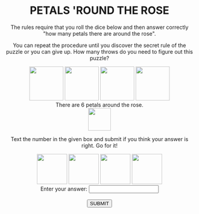 <!DOCTYPE html>
<html>
<head>
<meta charset="utf-8" />
<title>RolldDice</title>
<link rel="stylesheet" href="Puzzle_1style.css"/>
<script type="text/javascript">
function f1() {
 var a=parseInt(document.getElementById("ans").value);
 if (a==2){alert("Congrats! Right answer");}
 else{alert("Oops! Wrong answer.");}
 }
function f2(){
var total = 0
for (var i = 0; i < 4; i++) { 
  var random = Math.round(Math.random()*4) + 1;
  document.getElementById("myImg" + i.toString()).src = "C:/Users/ELVIS/Desktop/rollDice/petals/dice-" + random.toString() + ".png";
  if (random == 2) {
 total += 2
}
  if (random == 4) {
 total += 4
}

}
document.getElementById("totalpetals").innerHTML= 'There are '+total+' petals around the rose. ';

}

</script>
</head>
<body>
<center>
<h1> PETALS 'ROUND THE ROSE </h1>
<div id = "rules"><p> The rules require that you roll the dice below and then answer correctly "how many petals there are around the rose". </p>
<p>You can repeat the procedure until you discover the secret rule of the puzzle or you can give up.
How many throws do you need to figure out this puzzle? </p></div>
<div id = "petalaroundtherose">
<div id = "dicepetals" class = "aligncenter is-resized" style = "width:100%">
<div id = "petal-die" style = "display: inline-block">
<img id = "myImg0" src="C:\Users\ELVIS\Desktop\rollDice\petals\dice-1.png" width="90" height = "90" name="dice-1"> 
</div>
<div id = "petal-die" style = "display: inline-block">
<img id = "myImg3" src="C:\Users\ELVIS\Desktop\rollDice\petals\dice-2.png" width="90" height = "90" name="dice-2">
</div>
<div id = "petal-die" style = "display: inline-block">
<img id = "myImg1" src="C:\Users\ELVIS\Desktop\rollDice\petals\dice-3.png" width="90" height = "90" name="dice-3">
</div>
<div id = "petal-die" style = "display: inline-block">
<img id = "myImg2" src="C:\Users\ELVIS\Desktop\rollDice\petals\dice-4.png" width="90" height = "90" name="dice-4">
</div>
</div>
<div id ="totalpetals"> There are 6 petals around the rose. </div>
<img id ="rolld" src="C:\Users\ELVIS\Desktop\rollDice\rollme.jpg" width="60" height="60" onclick="f2()">
</div>
<div id="ddd">
<p> Text the number in the given box and submit if you think your answer is right. Go for it!</p></div>
</div id= "yourquestion">
<div id= "quest-die" style = "display: inline-block">
<img src = "C:\Users\ELVIS\Desktop\rollDice\petals\dice-2.png" width="80" height = "80" > </div>
<div id= "quest-die" style = "display: inline-block">
<img src = "C:\Users\ELVIS\Desktop\rollDice\petals\dice-5.png" width="80" height = "80" > </div>
<div id= "quest-die" style = "display: inline-block">
<img src = "C:\Users\ELVIS\Desktop\rollDice\petals\dice-0.png" width="80" height = "80" > </div>
<div id= "quest-die" style = "display: inline-block">
<img src = "C:\Users\ELVIS\Desktop\rollDice\petals\dice-1.png" width="80" height = "80"> </div>
<div id= "youranswer" >
Enter your answer: <input type = number id = ans size = 3><br><br>
<input type = "button" value = "SUBMIT" onclick="f1()"><br><br><br><br>
</div>
</center>
</body>
